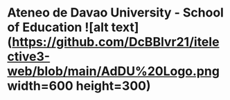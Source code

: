 # Ateneo de Davao University - School of Education ![alt text](https://github.com/DcBBlvr21/itelective3-web/blob/main/AdDU%20Logo.png width=600 height=300)
